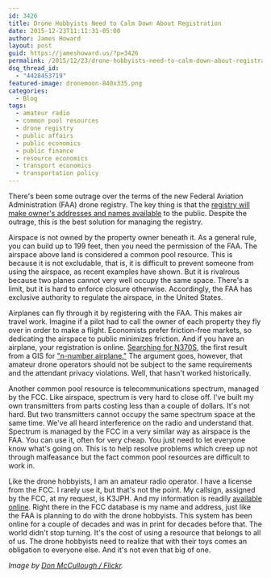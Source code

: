 ```yaml
---
id: 3426
title: Drone Hobbyists Need to Calm Down About Registration
date: 2015-12-23T11:11:31-05:00
author: James Howard
layout: post
guid: https://jameshoward.us/?p=3426
permalink: /2015/12/23/drone-hobbyists-need-to-calm-down-about-registration/
dsq_thread_id:
  - "4428453719"
featured-image: dronemoon-840x335.png
categories:
  - Blog
tags:
  - amateur radio
  - common pool resources
  - drone registry
  - public affairs
  - public economics
  - public finance
  - resource economics
  - transport economics
  - transportation policy
---
```

There's been some outrage over the terms of the new Federal Aviation Administration (FAA) drone registry.  The key thing is that the [registry will make owner's addresses and names available](http://www.forbes.com/sites/johngoglia/2015/12/18/faa-finally-admits-names-and-home-addresses-in-drone-registry-will-be-publicly-available) to the public.  Despite the outrage, this is the best solution for managing the registry.

Airspace is not owned by the property owner beneath it.  As a general rule, you can build up to 199 feet, then you need the permission of the FAA.  The airspace above land is considered a common pool resource.  This is because it is not excludable, that is, it is difficult to prevent someone from using the airspace, as recent examples have shown.  But it is rivalrous because two planes cannot very well occupy the same space.  There's a limit, but it is hard to enforce closure otherwise.  Accordingly, the FAA has exclusive authority to regulate the airspace, in the United States.  

Airplanes can fly through it by registering with the FAA.  This makes air travel work.  Imagine if a pilot had to call the owner of each property they fly over in order to make a flight.  Economists prefer friction-free markets, so dedicating the airspace to public minimizes friction.  And if you have an airplane, your registration is online.  [Searching for N370S](http://registry.faa.gov/aircraftinquiry/NNum_Results.aspx?NNumbertxt=N370S), the first result from a GIS for ["n-number airplane."](https://www.google.com/search?q=n-number+example&source=lnms&tbm=isch&sa=X&ved=0ahUKEwiDuODe4u_JAhVFOz4KHfxiDZYQ_AUIBygB&biw=1440&bih=784#tbm=isch&q=n-number+airplane)  The argument goes, however, that amateur drone operators should not be subject to the same requirements and the attendant privacy violations.  Well, that hasn't worked historically.

Another common pool resource is telecommunications spectrum, managed by the FCC.  Like airspace, spectrum is very hard to close off.  I've built my own transmitters from parts costing less than a couple of dollars.  It's not hard.  But two transmitters cannot occupy the same spectrum space at the same time.  We've all heard interference on the radio and understand that.  Spectrum is managed by the FCC in a very similar way as airspace is the FAA.  You can use it, often for very cheap.  You just need to let everyone know what's going on.  This is to help resolve problems which creep up not through malfeasance but the fact common pool resources are difficult to work in.

Like the drone hobbyists, I am an amateur radio operator.  I have a license from the FCC.  I rarely use it, but that's not the point.  My callsign, assigned by the FCC, at my request, is K3JPH.  And my information is readily [available online](http://wireless2.fcc.gov/UlsApp/UlsSearch/license.jsp?licKey=3503446).   Right there in the FCC database is my name and address, just like the FAA is planning to do with the drone hobbyists.  This system has been online for a couple of decades and was in print for decades before that.  The world didn't stop turning.  It's the cost of using a resource that belongs to all of us.  The drone hobbyists need to realize that with their toys comes an obligation to everyone else.  And it's not even that big of one. 

_Image by [Don McCullough / Flickr](https://www.flickr.com/photos/69214385@N04/8725078749/)._
